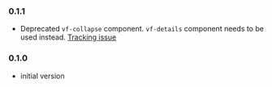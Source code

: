 ### 0.1.1

* Deprecated `vf-collapse` component. `vf-details` component needs to be used instead. [Tracking issue](https://github.com/visual-framework/vf-core/issues/1911)

### 0.1.0

* initial version
